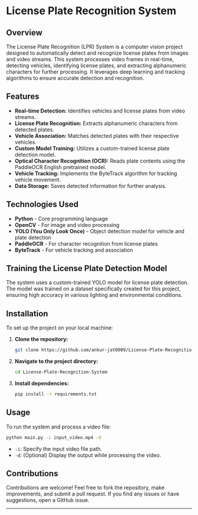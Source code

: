 # License Plate Recognition System

## Overview
The License Plate Recognition (LPR) System is a computer vision project designed to automatically detect and recognize license plates from images and video streams. This system processes video frames in real-time, detecting vehicles, identifying license plates, and extracting alphanumeric characters for further processing. It leverages deep learning and tracking algorithms to ensure accurate detection and recognition.

## Features
- **Real-time Detection:** Identifies vehicles and license plates from video streams.
- **License Plate Recognition:** Extracts alphanumeric characters from detected plates.
- **Vehicle Association:** Matches detected plates with their respective vehicles.
- **Custom Model Training:** Utilizes a custom-trained license plate detection model.
- **Optical Character Recognition (OCR):** Reads plate contents using the PaddleOCR English pretrained model.
- **Vehicle Tracking:** Implements the ByteTrack algorithm for tracking vehicle movement.
- **Data Storage:** Saves detected information for further analysis.

## Technologies Used
- **Python** - Core programming language
- **OpenCV** - For image and video processing
- **YOLO (You Only Look Once)** - Object detection model for vehicle and plate detection
- **PaddleOCR** - For character recognition from license plates
- **ByteTrack** - For vehicle tracking and association

## Training the License Plate Detection Model
The system uses a custom-trained YOLO model for license plate detection. The model was trained on a dataset specifically created for this project, ensuring high accuracy in various lighting and environmental conditions.

## Installation
To set up the project on your local machine:

1. **Clone the repository:**
   ```bash
   git clone https://github.com/ankur-jat0009/License-Plate-Recognition-System.git
   ```
2. **Navigate to the project directory:**
   ```bash
   cd License-Plate-Recognition-System
   ```
3. **Install dependencies:**
   ```bash
   pip install -r requirements.txt
   ```

## Usage
To run the system and process a video file:

```bash
python main.py -i input_video.mp4 -d
```
- `-i`: Specify the input video file path.
- `-d`: (Optional) Display the output while processing the video.


## Contributions
Contributions are welcome! Feel free to fork the repository, make improvements, and submit a pull request. If you find any issues or have suggestions, open a GitHub issue.


---


